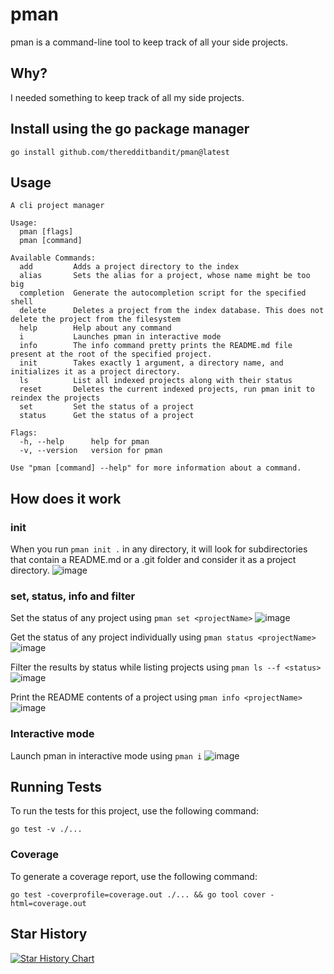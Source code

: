 # pman
pman is a command-line tool to keep track of all your side projects.

## Why?
I needed something to keep track of all my side projects.

## Install using the go package manager

```shell
go install github.com/theredditbandit/pman@latest
```

## Usage

```
A cli project manager

Usage:
  pman [flags]
  pman [command]

Available Commands:
  add         Adds a project directory to the index
  alias       Sets the alias for a project, whose name might be too big
  completion  Generate the autocompletion script for the specified shell
  delete      Deletes a project from the index database. This does not delete the project from the filesystem
  help        Help about any command
  i           Launches pman in interactive mode
  info        The info command pretty prints the README.md file present at the root of the specified project.
  init        Takes exactly 1 argument, a directory name, and initializes it as a project directory.
  ls          List all indexed projects along with their status
  reset       Deletes the current indexed projects, run pman init to reindex the projects
  set         Set the status of a project
  status      Get the status of a project

Flags:
  -h, --help      help for pman
  -v, --version   version for pman

Use "pman [command] --help" for more information about a command.
```

## How does it work

### init
When you run `pman init .` in any directory, it will look for subdirectories that contain a README.md or a .git folder and consider it as a project directory.
![image](https://github.com/theredditbandit/pman/assets/85390033/b9d6fcd3-41ca-4bd2-aa32-9b3e9bff1be8)

### set, status, info and filter
Set the status of any project using `pman set <projectName>`
![image](https://github.com/theredditbandit/pman/assets/85390033/1c9658ab-4280-435e-8d30-52963f656cc6)

Get the status of any project individually using `pman status <projectName>`
![image](https://github.com/theredditbandit/pman/assets/85390033/5466c077-4886-40db-b486-261738f06b4a)

Filter the results by status while listing projects using `pman ls --f <status>`
![image](https://github.com/theredditbandit/pman/assets/85390033/f8311d11-7fda-48f2-a634-daaf4ded90f2)

Print the README contents of a project using `pman info <projectName>`
![image](https://github.com/theredditbandit/pman/assets/85390033/6eabda18-479e-445b-8a6a-7b5b370e3e49)

### Interactive mode
Launch pman in interactive mode using `pman i`
![image](https://github.com/theredditbandit/pman/assets/85390033/c9f9f836-d1b3-45c0-a36f-eda7ed842e1a)


## Running Tests

To run the tests for this project, use the following command:

```shell
go test -v ./...
```

### Coverage

To generate a coverage report, use the following command:

```shell
go test -coverprofile=coverage.out ./... && go tool cover -html=coverage.out
```

## Star History

[![Star History Chart](https://api.star-history.com/svg?repos=theredditbandit/pman&type=Date)](https://star-history.com/#theredditbandit/pman&Date)
